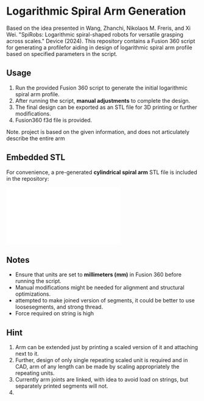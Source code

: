 # Logarithmic Spiral Arm Generation
Based on the idea presented in Wang, Zhanchi, Nikolaos M. Freris, and Xi Wei. "SpiRobs: Logarithmic spiral-shaped robots for versatile grasping across scales." Device (2024).
This repository contains a Fusion 360 script for generating a profilefor aiding in design of logarithmic spiral arm profile based on specified parameters in the script.

## Usage
1. Run the provided Fusion 360 script to generate the initial logarithmic spiral arm profile.
2. After running the script, **manual adjustments** to complete the design. 
3. The final design can be exported as an STL file for 3D printing or further modifications.
4. Fusion360 f3d file is provided.

Note. project is based on the given information, and does not articulately describe the entire arm

## Embedded STL
For convenience, a pre-generated **cylindrical spiral arm** STL file is included in the repository:

![Logarithmic Spiral Arm](cylindrical_spiral_arm.stl)

## Notes
- Ensure that units are set to **millimeters (mm)** in Fusion 360 before running the script.
- Manual modifications might be needed for alignment and structural optimizations.
- attempted to make joined version of segments, it could be better to use loosesegments, and strong thread.
- Force required on string is high

## Hint 
1. Arm can be extended just by printing a scaled version of it and attaching next to it.
2. Further, design of only single repeating scaled unit is required and in CAD, arm of any length can be made by scaling appropriately the repeating units.
3. Currently arm joints are linked, with idea to avoid load on strings, but separately printed segments will not.
4. 

